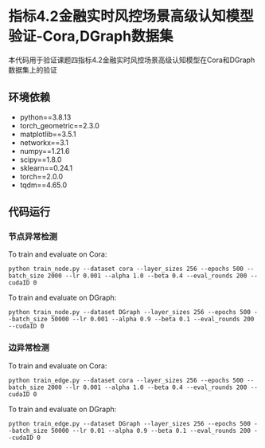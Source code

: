 # 指标4.2金融实时风控场景高级认知模型验证-Cora,DGraph数据集
本代码用于验证课题四指标4.2金融实时风控场景高级认知模型在Cora和DGraph数据集上的验证

## 环境依赖
+ python==3.8.13
+ torch_geometric==2.3.0
+ matplotlib==3.5.1
+ networkx==3.1
+ numpy==1.21.6
+ scipy==1.8.0
+ sklearn==0.24.1
+ torch==2.0.0
+ tqdm==4.65.0

## 代码运行
### 节点异常检测
To train and evaluate on Cora:
```
python train_node.py --dataset cora --layer_sizes 256 --epochs 500 --batch_size 2000 --lr 0.001 --alpha 1.0 --beta 0.4 --eval_rounds 200 --cudaID 0
```

To train and evaluate on DGraph:
```
python train_node.py --dataset DGraph --layer_sizes 256 --epochs 500 --batch_size 50000 --lr 0.001 --alpha 0.9 --beta 0.1 --eval_rounds 200 --cudaID 0
```


### 边异常检测
To train and evaluate on Cora:
```
python train_edge.py --dataset cora --layer_sizes 256 --epochs 500 --batch_size 2000 --lr 0.001 --alpha 1.0 --beta 0.4 --eval_rounds 200 --cudaID 0
```

To train and evaluate on DGraph:
```
python train_edge.py --dataset DGraph --layer_sizes 256 --epochs 500 --batch_size 50000 --lr 0.01 --alpha 0.9 --beta 0.1 --eval_rounds 200 --cudaID 0
```
